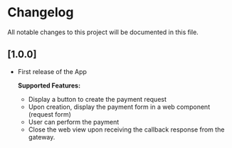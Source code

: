 # Changelog

All notable changes to this project will be documented in this file.

## [1.0.0]
- First release of the App

    **Supported Features:**
    
    - Display a button to create the payment request
    - Upon creation, display the payment form in a web component (request form)
    - User can perform the payment
    - Close the web view upon receiving the callback response from the gateway.
